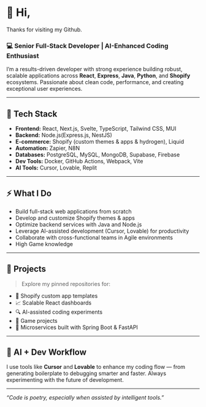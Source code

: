 # 👋 Hi,
Thanks for visiting my Github.

### 💻 Senior Full-Stack Developer | AI-Enhanced Coding Enthusiast

I’m a results-driven developer with strong experience building robust, scalable applications across **React**, **Express**, **Java**, **Python**, and **Shopify** ecosystems. Passionate about clean code, performance, and creating exceptional user experiences.

---

## 🧠 Tech Stack

- **Frontend:** React, Next.js, Svelte, TypeScript, Tailwind CSS, MUI
- **Backend:** Node.js(Express.js, NestJS)
- **E-commerce:** Shopify (custom themes & apps & hydrogen), Liquid
- **Automation:** Zapier, N8N
- **Databases:** PostgreSQL, MySQL, MongoDB, Supabase, Firebase
- **Dev Tools:** Docker, GitHub Actions, Webpack, Vite
- **AI Tools:** Cursor, Lovable, Replit

---

## ⚡ What I Do

- Build full-stack web applications from scratch
- Develop and customize Shopify themes & apps
- Optimize backend services with Java and Node.js
- Leverage AI-assisted development (Cursor, Lovable) for productivity
- Collaborate with cross-functional teams in Agile environments
- High Game knowledge

---

## 🚀 Projects

> Explore my pinned repositories for:

- 🛒 Shopify custom app templates
- 📈 Scalable React dashboards
- 🔍 AI-assisted coding experiments
- 🔹 Game projects
- 🔧 Microservices built with Spring Boot & FastAPI

---

## 🤖 AI + Dev Workflow

I use tools like **Cursor** and **Lovable** to enhance my coding flow — from generating boilerplate to debugging smarter and faster. Always experimenting with the future of development.

---

_“Code is poetry, especially when assisted by intelligent tools.”_

